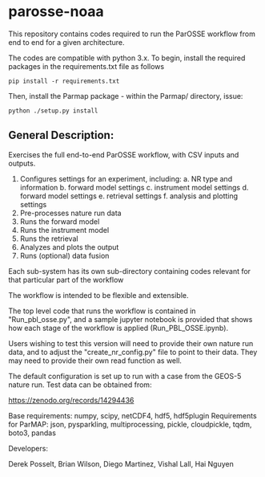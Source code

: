 # parosse-noaa
This repository contains codes required to run the ParOSSE workflow from end to end for a given architecture. 

The codes are compatible with python 3.x. To begin, install the required packages in the requirements.txt file as follows

    pip install -r requirements.txt

Then, install the Parmap package - within the Parmap/ directory, issue:

    python ./setup.py install

## General Description:

Exercises the full end-to-end ParOSSE workflow, with CSV inputs and outputs.

1. Configures settings for an experiment, including:
   a. NR type and information
   b. forward model settings
   c. instrument model settings
   d. forward model settings
   e. retrieval settings
   f. analysis and plotting settings
2. Pre-processes nature run data
3. Runs the forward model
4. Runs the instrument model
5. Runs the retrieval
6. Analyzes and plots the output
7. Runs (optional) data fusion

Each sub-system has its own sub-directory containing codes relevant for that particular part of the workflow

The workflow is intended to be flexible and extensible.

The top level code that runs the workflow is contained in "Run_pbl_osse.py", and a sample jupyter notebook is provided that shows how each stage of the workflow is applied (Run_PBL_OSSE.ipynb).

Users wishing to test this version will need to provide their own nature run data, and to adjust the "create_nr_config.py" file to point to their data. They may need to provide their own read function as well.

The default configuration is set up to run with a case from the GEOS-5 nature run. Test data can be obtained from:

https://zenodo.org/records/14294436

Base requirements: numpy, scipy, netCDF4, hdf5, hdf5plugin
Requirements for ParMAP: json, pysparkling, multiprocessing, pickle, cloudpickle, tqdm, boto3, pandas
 
Developers:

Derek Posselt, Brian Wilson, Diego Martinez, Vishal Lall, Hai Nguyen
